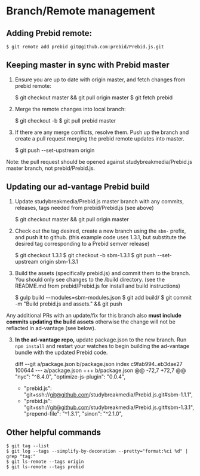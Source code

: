 # Branch/Remote management

## Adding Prebid remote:

	$ git remote add prebid git@github.com:prebid/Prebid.js.git

## Keeping master in sync with Prebid master

1) Ensure you are up to date with origin master, and fetch changes from prebid remote:

	$ git checkout master && git pull origin master
	$ git fetch prebid

2) Merge the remote changes into local branch:

	$ git checkout -b <some-branch-name>
	$ git pull prebid master

3) If there are any merge conflicts, resolve them.  Push up the branch and create a
pull request merging the prebid remote updates into master.

	$ git push --set-upstream origin <some-branch-name>

Note: the pull request should be opened against studybreakmedia/Prebid.js master branch, not prebid/Prebid.js.

## Updating our ad-vantage Prebid build

1) Update studybreakmedia/Prebid.js master branch with any commits, releases, tags needed from prebid/Prebid.js (see above)

	$ git checkout master && git pull origin master

2) Check out the tag desired, create a new branch using the `sbm-` prefix, and push it to github.
(this example code uses 1.3.1, but substitute the desired tag corresponding to a Prebid semver release)

	$ git checkout 1.3.1
	$ git checkout -b sbm-1.3.1
	$ git push --set-upstream origin sbm-1.3.1

3) Build the assets (specifically prebid.js) and commit them to the branch.  You should only see changes to the /build directory.  (see the README.md from prebid/Prebid.js for install and build instructions)

	$ gulp build --modules=sbm-modules.json
	$ git add build/
	$ git commit -m "Build prebid.js and assets." && git push

Any additional PRs with an update/fix for this branch also **must include commits updating the build assets** otherwise the change will not be reflacted in ad-vantage (see below).

3) **In the ad-vantage repo,** update package.json to the new branch.  Run `npm install` and restart your watches to begin building the ad-vantage bundle with the updated Prebid code.

	diff --git a/package.json b/package.json
	index c9fab994..eb3dae27 100644
	--- a/package.json
	+++ b/package.json
	@@ -72,7 +72,7 @@
	     "nyc": "^8.4.0",
	     "optimize-js-plugin": "0.0.4",
	-    "prebid.js": "git+ssh://git@github.com/studybreakmedia/Prebid.js.git#sbm-1.1.1",
	+    "prebid.js": "git+ssh://git@github.com/studybreakmedia/Prebid.js.git#sbm-1.3.1",
	     "prepend-file": "^1.3.1",
	     "sinon": "^2.1.0",


## Other helpful commands

	$ git tag --list
	$ git log --tags --simplify-by-decoration --pretty="format:%ci %d" | grep "tag:"
	$ git ls-remote --tags origin
	$ git ls-remote --tags prebid
